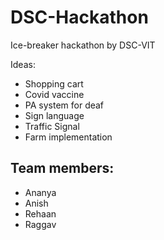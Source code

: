# DSC-Hackathon
Ice-breaker hackathon by DSC-VIT

Ideas:
- Shopping cart
- Covid vaccine
- PA system for deaf
- Sign language
- Traffic Signal
- Farm implementation

## Team members:
- Ananya
- Anish
- Rehaan
- Raggav
